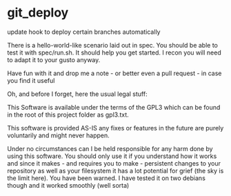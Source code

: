 git_deploy
==========

update hook to deploy certain branches automatically

There is a hello-world-like scenario laid out in spec. You should be able to test it with spec/run.sh.
  It should help you get started. I recon you will need to adapt it to your gusto anyway.

Have fun with it and drop me a note - or better even a pull request - in case you find it useful

Oh, and before I forget, here the usual legal stuff:

This Software is available under the terms of the GPL3 which can be found in the root of this project
  folder as gpl3.txt.

This software is provided AS-IS any fixes or features in the future are purely voluntarily and might
  never happen.

Under no circumstances can I be held responsible for any harm done by using this software. You should
  only use it if you understand how it works and since it makes - and requires you to make - persistent
  changes to your repository as well as your filesystem it has a lot potential for grief (the sky is the
  limit here).  You have been warned. I have tested it on two debians though and it worked smoothly (well
  sorta)


